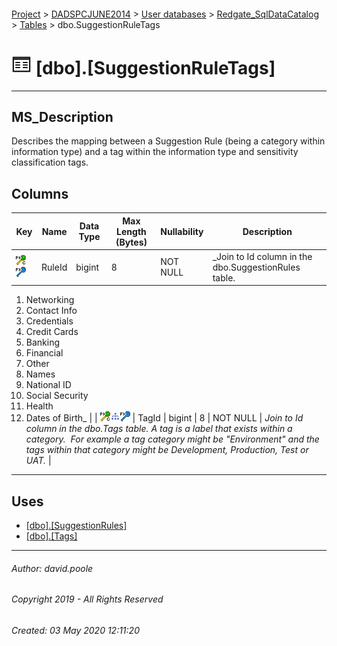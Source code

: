 #### 

[Project](../../../../readme.md) > [DADSPCJUNE2014](../../../readme.md) > [User databases](../../readme.md) > [Redgate_SqlDataCatalog](../readme.md) > [Tables](Tables.md) > dbo.SuggestionRuleTags

# ![Tables](../../../../Images/Table32.png) [dbo].[SuggestionRuleTags]

---

## <a name="#description"></a>MS_Description

Describes the mapping between a Suggestion Rule (being a category within information type) and a tag within the information type and sensitivity classification tags.

## <a name="#columns"></a>Columns

| Key | Name | Data Type | Max Length (Bytes) | Nullability | Description |
|---|---|---|---|---|---|
| [![Cluster Primary Key PK_SuggestionRuleTags: RuleId\TagId](../../../../Images/pkcluster.png)](#indexes)[![Foreign Keys FK_SuggestionRuleTags_SuggestionRules_RuleId: [dbo].[SuggestionRules].RuleId](../../../../Images/fk.png)](#foreignkeys) | RuleId | bigint | 8 | NOT NULL | _Join to Id column in the dbo.SuggestionRules table.
1. Networking
2. Contact Info
3. Credentials
4. Credit Cards
5. Banking
6. Financial
7. Other
8. Names
9. National ID
10. Social Security
11. Health
12. Dates of Birth_ |
| [![Cluster Primary Key PK_SuggestionRuleTags: RuleId\TagId](../../../../Images/pkcluster.png)](#indexes)[![Indexes IX_SuggestionRuleTags_TagId](../../../../Images/Index.png)](#indexes)[![Foreign Keys FK_SuggestionRuleTags_Tags_TagId: [dbo].[Tags].TagId](../../../../Images/fk.png)](#foreignkeys) | TagId | bigint | 8 | NOT NULL | _Join to Id column in the dbo.Tags table. A tag is a label that exists within a category.  For example a tag category might be "Environment" and the tags within that category might be Development, Production, Test or UAT._ |


---

## <a name="#uses"></a>Uses

* [[dbo].[SuggestionRules]](SuggestionRules.md)
* [[dbo].[Tags]](Tags.md)


---

###### Author:  david.poole

###### Copyright 2019 - All Rights Reserved

###### Created: 03 May 2020 12:11:20


